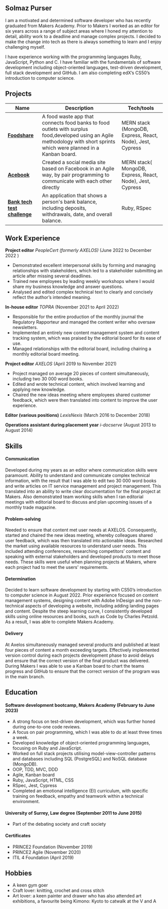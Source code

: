 ## Solmaz Purser

I am a motivated and determined software developer who has recently graduated from Makers Academy. Prior to Makers I worked as an editor for six years across a range of subject areas where I honed my attention to detail, ability work to a deadline and manage complex projects. I decided to make the change into tech as there is always something to learn and I enjoy challenging myself.

I have experience working with the programming languages Ruby, JavaScript, Python and C. I have familiar with the fundamentals of software development including object-oriented languages, test-driven development, full stack development and GitHub. I am also completing edX’s CS50’s introduction to computer science.

## Projects

| Name                         | Description       | Tech/tools        |
| ---------------------------- | ----------------- | ----------------- |
| [**Foodshare**](  https://github.com/maddc0de/foodshare)| A food waste app that connects food banks to food outlets with surplus food,developed using an Agile methodology with short sprints which were planned in a  Kanban board. | MERN stack (MongoDB, Express, React, Node), Jest, Cypress|
| [**Acebook**](https://github.com/bookloverbabe/acebook-mern-fire_team) | Created a social media site based on Facebook in an Agile way, by pair programming to communicate with each other directly| MERN stack( MongoDB, Express, React, Node), Jest, Cypress|
| [**Bank tech test challenge**](https://github.com/bookloverbabe/Bank-test-tech-challenge) | An application that shows a person's bank balance, including deposits, withdrawals, date, and overall balance.| Ruby, RSpec|

## Work Experience

**Project editor** _PeopleCert (formerly AXELOS)_ (June 2022 to December 2022 )

- Demonstrated excellent interpersonal skills by forming and managing relationships with stakeholders, which led to a stakeholder submitting an article after missing several deadlines.
- Trained new employees by leading weekly workshops where I would share my business knowledge and answer questions.
- Analysed and edited complex technical text to clearly and concisely reflect the author’s intended meaning.

**In-house editor** _TOPRA_ (November 2021 to April 2022)

- Responsible for the entire production of  the monthly journal the Regulatory Rapporteur and managed the content writer who oversaw newsletters.
- Implemented an entirely new content management system and content tracking system, which was praised by the editorial board for its ease of use.
- Managed relationships with the editorial board, including chairing a monthly editorial board meeting.

**Project editor** _AXELOS_ (April 2019 to November 2021)  

- Project managed on average 20 pieces of content simultaneously, including two 30 000 word books.
- Edited and wrote technical content, which involved learning and applying new knowledge.
- Chaired the new ideas meeting where employees shared customer feedback, which were then translated into content to improve the user experience.

**Editor (various positions)** _LexisNexis_ (March 2016 to December 2018)

**Operations assistant during placement year** _i-docserve_ (August 2013 to August 2014)

## Skills
#### Communication
Developed during my years as an editor where communication skills were paramount. Ability to understand and communicate complex technical information, with the result that I was able to edit two 30 000 word books and write articles on IT service management and project management. This translated into an ability to write clear documentation for the final project at Makers. Also demonstrated team working skills when I ran editorial meetings with editorial board to discuss and plan upcoming issues of a monthly trade magazine.

#### Problem-solving
Needed to ensure that content met user needs at AXELOS. Consequently, started and chaired the new ideas meeting, whereby colleagues shared user feedback, which was then translated into actionable ideas. Researched the market using available resources to understand user needs. This included attending conferences, researching competitors’ content and speaking with external stakeholders and developed products to meet those needs. These skills were useful when planning projects at Makers, where each project had to meet the users' requirements.

#### Determination
Decided to learn software development by starting with CS50’s introduction to computer science in August 2022. Prior experience focused on content management systems, designing content with Adobe InDesign and the non-technical aspects of developing a website, including adding landing pages and content. Despite the steep learning curve, I consistently developed skills using online resources and books, such as Code by Charles Petzold. As a result, I was able to complete Makers Academy.

#### Delivery
At Axelos simultaneously managed several products and published at least four pieces of content a month exceeding targets. Effectively implemented version control during each projects development phase to avoid delays and ensure that the correct version of the final product was delivered. During Makers I was able to use a Kanban board to chart the teams progress and GitHub to ensure that the correct version of the program was in the main branch.

## Education

#### Software development bootcamp, Makers Academy (February to June 2023)
- A strong focus on test-driven development, which was further honed during one-to-one code reviews.
- A focus on pair programming, which I was able to do at least three times a week.
- Developed knowledge of object-oriented programming languages, focusing on Ruby and JavaScript.
- Worked on full stack projects utilising model-view-controller patterns and databases including SQL (PostgreSQL) and NoSQL database (MongoDB).
- OOP, TDD, MVC, DDD
- Agile, Kanban board
- Ruby, JavaScript, HTML, CSS
- RSpec, Jest, Cypress
- Completed an emotional intelligence (EI) curriculum, with specific training on feedback, empathy and teamwork within a technical environment.

#### University of Surrey, Law degree (September 2011 to June 2015)

- Part of the debating society and craft society

#### Certificates

- PRINCE2 Foundation (November 2019)
- PRINCE2 Agile (November 2020)
- ITIL 4 Foundation (April 2019)

## Hobbies

- A keen gym goer
- Craft lover: knitting, crochet and cross stitch
- Art lover: a keen painter and drawer who has also attended art exhibitions, a favourite being Kimono: Kyoto to catwalk at the V and A
